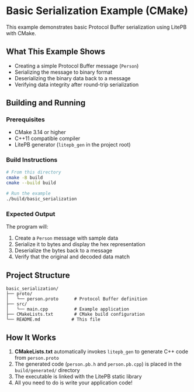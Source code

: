 # Basic Serialization Example (CMake)

This example demonstrates basic Protocol Buffer serialization using LitePB with CMake.

## What This Example Shows

- Creating a simple Protocol Buffer message (`Person`)
- Serializing the message to binary format
- Deserializing the binary data back to a message
- Verifying data integrity after round-trip serialization

## Building and Running

### Prerequisites

- CMake 3.14 or higher
- C++11 compatible compiler
- LitePB generator (`litepb_gen` in the project root)

### Build Instructions

```bash
# From this directory
cmake -B build
cmake --build build

# Run the example
./build/basic_serialization
```

### Expected Output

The program will:
1. Create a `Person` message with sample data
2. Serialize it to bytes and display the hex representation
3. Deserialize the bytes back to a message
4. Verify that the original and decoded data match

## Project Structure

```
basic_serialization/
├── proto/
│   └── person.proto      # Protocol Buffer definition
├── src/
│   └── main.cpp          # Example application
├── CMakeLists.txt        # CMake build configuration
└── README.md            # This file
```

## How It Works

1. **CMakeLists.txt** automatically invokes `litepb_gen` to generate C++ code from `person.proto`
2. The generated code (`person.pb.h` and `person.pb.cpp`) is placed in the `build/generated/` directory
3. The executable is linked with the LitePB static library
4. All you need to do is write your application code!
